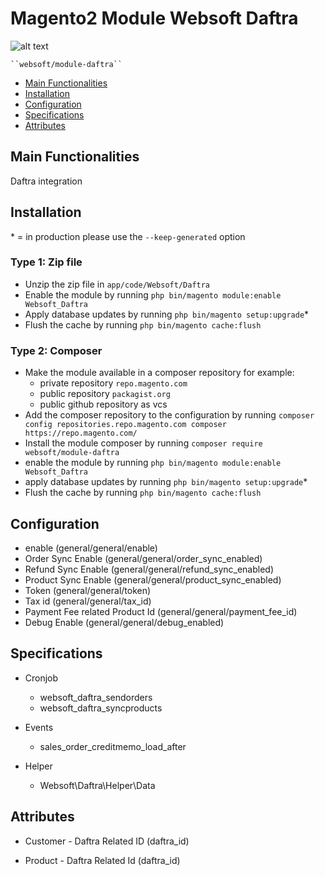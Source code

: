 # Magento2 Module Websoft Daftra

![alt text](https://play-lh.googleusercontent.com/8nvKcNeL5ELV6vaMD5N3grOA2D7xvHvNKmrsSCRUMIzImLvcuKRbcpfMmtka6Ryfeoo)

    ``websoft/module-daftra``

 - [Main Functionalities](#main-functionalities)
 - [Installation](#installation)
 - [Configuration](#configuration)
 - [Specifications](#specifications)
 - [Attributes](#attributes)


## Main Functionalities
Daftra integration

## Installation
\* = in production please use the `--keep-generated` option

### Type 1: Zip file

 - Unzip the zip file in `app/code/Websoft/Daftra`
 - Enable the module by running `php bin/magento module:enable Websoft_Daftra`
 - Apply database updates by running `php bin/magento setup:upgrade`\*
 - Flush the cache by running `php bin/magento cache:flush`

### Type 2: Composer

 - Make the module available in a composer repository for example:
    - private repository `repo.magento.com`
    - public repository `packagist.org`
    - public github repository as vcs
 - Add the composer repository to the configuration by running `composer config repositories.repo.magento.com composer https://repo.magento.com/`
 - Install the module composer by running `composer require websoft/module-daftra`
 - enable the module by running `php bin/magento module:enable Websoft_Daftra`
 - apply database updates by running `php bin/magento setup:upgrade`\*
 - Flush the cache by running `php bin/magento cache:flush`


## Configuration

 - enable (general/general/enable)
 - Order Sync Enable (general/general/order_sync_enabled)           
 - Refund Sync Enable (general/general/refund_sync_enabled) 
 - Product Sync Enable (general/general/product_sync_enabled)
 - Token (general/general/token)              
 - Tax id (general/general/tax_id) 
 - Payment Fee related Product Id (general/general/payment_fee_id) 
 - Debug Enable (general/general/debug_enabled) 
            

## Specifications

 - Cronjob
	- websoft_daftra_sendorders
   - websoft_daftra_syncproducts

 - Events
   - sales_order_creditmemo_load_after

 - Helper
	- Websoft\Daftra\Helper\Data


## Attributes

 - Customer - Daftra Related ID (daftra_id)

 - Product - Daftra Related Id (daftra_id)


